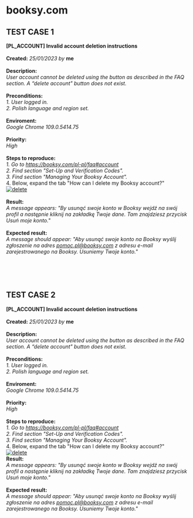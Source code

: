 # booksy.com

<h2><b>TEST CASE 1</b></h2>


<b>[PL_ACCOUNT] Invalid account deletion instructions</b>
<br>
<br>
<b>Created:</b> <i>25/01/2023 by</i> <b>me</b>
<br>
<br>
<b>Description:</b>
<br>
<i>User account cannot be deleted using the button as described in the FAQ section. A “delete account" button does not exist.</i>
<br>
<br>
<b>Preconditions:</b><i>
<br>1. User logged in.
<br>2. Polish language and region set.</i>
<br>
<br>
<b>Enviroment:</b>
<br>
<i>Google Chrome 109.0.5414.75</i>
<br>
<br>
<b>Priority:</b>
<br>
<i>High</i>
<br>
<br>
<b>Steps to reproduce:</b>
<br><i>1. Go to <url>https://booksy.com/pl-pl/faq#account</url>
<br>
2. Find section "Set-Up and Verification Codes".
<br>
3. Find section "Managing Your Booksy Account".</i>
<br>
4. Below, expand the tab "How can I delete my Booksy account?"
<br>
<a href="https://ibb.co/3T5WHRP"><img src="https://i.ibb.co/3T5WHRP/delete.png" alt="delete" border="0"></a>
<br>
<br>
<b>Result:</b>
<br><i>
A message appears: "By usunąć swoje konto w Booksy wejdź na swój profil a następnie kliknij na zakładkę Twoje dane. Tam znajdziesz przycisk Usuń moje konto."</i>
<br>
<br>
<b>Expected result:</b>
<br><i>
A message should appear: "Aby usunąć swoje konto na Booksy wyślij zgłoszenie na adres pomoc.pl@booksy.com z adresu e-mail zarejestrowanego na Booksy. Usuniemy Twoje konto."</i>
<br>
<br>
<br>
<br>
<br>
<h2><b>TEST CASE 2</b></h2>


<b>[PL_ACCOUNT] Invalid account deletion instructions</b>
<br>
<br>
<b>Created:</b> <i>25/01/2023 by</i> <b>me</b>
<br>
<br>
<b>Description:</b>
<br>
<i>User account cannot be deleted using the button as described in the FAQ section. A “delete account" button does not exist.</i>
<br>
<br>
<b>Preconditions:</b><i>
<br>1. User logged in.
<br>2. Polish language and region set.</i>
<br>
<br>
<b>Enviroment:</b>
<br>
<i>Google Chrome 109.0.5414.75</i>
<br>
<br>
<b>Priority:</b>
<br>
<i>High</i>
<br>
<br>
<b>Steps to reproduce:</b>
<br><i>1. Go to <url>https://booksy.com/pl-pl/faq#account</url>
<br>
2. Find section "Set-Up and Verification Codes".
<br>
3. Find section "Managing Your Booksy Account".</i>
<br>
4. Below, expand the tab "How can I delete my Booksy account?"
<br>
<a href="https://ibb.co/3T5WHRP"><img src="https://i.ibb.co/3T5WHRP/delete.png" alt="delete" border="0"></a>
<br>
<b>Result:</b>
<br><i>
A message appears: "By usunąć swoje konto w Booksy wejdź na swój profil a następnie kliknij na zakładkę Twoje dane. Tam znajdziesz przycisk Usuń moje konto."</i>
<br>
<br>
<b>Expected result:</b>
<br><i>
A message should appear: "Aby usunąć swoje konto na Booksy wyślij zgłoszenie na adres pomoc.pl@booksy.com z adresu e-mail zarejestrowanego na Booksy. Usuniemy Twoje konto."</i>
